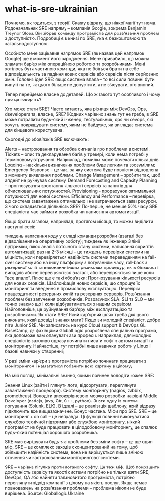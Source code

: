 # what-is-sre-ukrainian
Почнемо, як годиться, з теорії.  Скажу відразу, що ніякої магії тут нема. Родоначальник SRE напряму – компанія Google, зокрема Benjamin Treynor Sloss. Він зібрав команду програмістів для розв’язання проблем з доступністю. Подробиці є в книзі по SRE, яка є безкоштовною та загальнодоступною.

Особисто мене зацікавив напрямок SRE (як назвав цей напрямок Google) ще в момент його зародження. Мене привабило, що можна зламати бар’єр між операційною роботою та розробниками. Мені хотілось бути частиною команди, яка не боїться брати на себе відповідальність за падіння нових сервісів або сервісів після серйозних змін. Головна ідея SRE: якщо система впала – то всі сили повинні бути кинуті на те, як цього більше не допустити, а не з’ясувати, хто винний.

Тепер перейдемо власне до деталей. Що ж такого тут особливого і чому про це говорять?

Хто може стати SRE?
Часто питають, яка різниця між DevOps, Ops, dsevelopers та, власне, SRE? Жодних чарівних знань тут не треба, в SRE може потрапити будь-який інженер, тестувальник, ops чи devops, які хочуть покращувати систему, яким не байдуже, як виглядає система для кінцевого користувача.

Сьогодні до обов’язків SRE включають:

Alerts – настроювання та обробка сигналів про проблеми в системі.
Tickets – опис та декларування багів у трекері, коли нема потребі у терміновому втручанні. Наприклад, помилка може почекати кілька днів.
Logging – наскільки визначення проблеми буде легким та зрозумілим;
Emergency Response – це час, за яку система буде повністю відновлена ​​з моменту виявлення проблеми.
Change Management – зробити так, щоб апдейт не руйнував систему.
Demand Forecasting and Capacity Planning – прогнозування зростання кількості сервісів та запитів для обчислювальних потужностей.
Provisioning – прорахунок оптимальної потужності для нової системи.
Efficiency and Performance – перевірка, що система завантажена оптимально і не витрачаються зайві ресурси.
З чого складається діяльність SRE?
По-перше, не менше 50% часу SRE спеціаліста має займати розробка чи написання автоматизації.

Якщо брати загалом, наприклад, протягом місяця, то можна виділити наступні сесії:

тиждень написання коду у складі команди розробки (взагалі без відволікання на оперативну роботу);
тиждень як інженер 3 лінії підтримки, плюс аналіз поточного стану системи, написання скриптів автоматизації;
раз на 2-3 місяці – це тиждень перевірки системи на міцність, коли перевіряється надійність системи переведенням на fail-over систему або на іншу платформу з логуванням часу, roll-back з резервної копії та виконання інших ризикових процедур, які в більшості випадків або не перевіряються взагалі, або перевіряються лише коли “все впало”.
Плюс ще є такі обов’язки:
Прогнозування кількості ресурсів для нових сервісів.
Шаблонізація нових сервісів, що спрощує їх моніторинг та введення в промислову експлуатацію.
Перевірка працездатності резервних копій та резервних серверів.
Розв’язання проблем без залучення розробників.
Розрахунок SLA, SLI та SLO – ми точно знаємо що і коли відбуватиметься з нашим сервісом.
Найголовніше, це руйнування бар’єру між експлуатацією та розробниками.
Як стати SRE? Який кар’єрний шлях треба для цього виконати, який досвід і знання мати?
Якщо ви молодий спеціаліст, добре піти Junior SRE. Чи записатись на курс Cloud support & DevOps GL BaseCamp, де фахівцями GlobalLogic розроблена спеціальна програма, яка допоможе вам опанувати ази професії. Наприклад, для молодих спеціалістів важливо одразу починати писати софт з автоматизації та моніторингу. Найчастіше, тут потрібні лише навички роботи у Linux і базові навички у створенні;

У разі зміни кар’єри з програміста потрібно починати працювати з моніторингом і намагатися побачити всю картину в цілому;

На мій погляд, мінімальні знання, якими повинен володіти кожен SRE:

Знання Linux (зайти і глянути логи, відсортувати, переглянути завантаження процесора).
Систему моніторингу (nagios, zabbix, prometheus).
Володіти високорівневою мовою розробки на рівні Middle Developer (nodejs, java, C#, C++, python).
Знати одну із систем логування (Splunk, ELK). В ідеалі – це реалізація шаблону, який відразу підключить все вищезазначене.
Бонус частина. Міфи про SRE.
SRE – це моніторинг + on call – це неправда. Ці функції повинні виконуватися службою технічної підтримки або службою моніторингу, ніякий програміст не буде працювати в цілодобовому моніторингу, це спалює будь-який потенціал хорошого розробника.

SRE має вирішувати будь-які проблеми без зміни софту – це ще один міф, SRE – це комплекс заходів сконцентрований на тому, щоб збільшити надійність системи, вона не вирішується лише зміною оточення чи настроюванням моніторингової системи.

SRE – чарівна пігулка проти поганого софту. Це теж міф. Щоб покращити доступність сервісу та якості системи потрібно не тільки взяти SRE, DevOps, QA або найняти талановитого програміста, потрібно переглянути підхід компанії в цілому на якість послуг. Якщо немає повноважень на розв’язання проблеми – проблема ніколи не буде вирішена.
Source: Globallogic Ukraine
